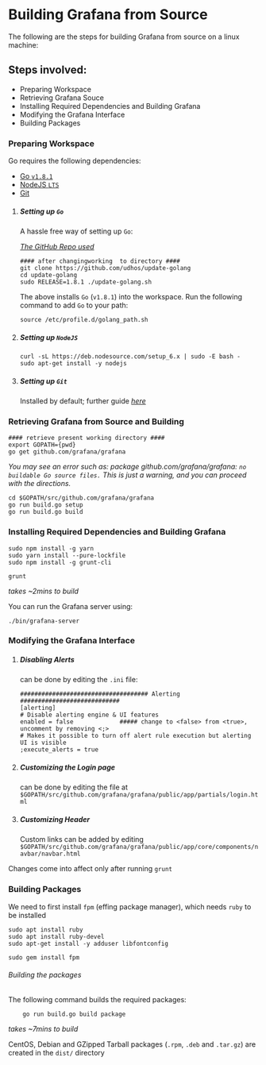 # Building Grafana from Source
The following are the steps for building Grafana from source on a linux machine:
## Steps involved:

* Preparing Workspace
* Retrieving Grafana Souce
* Installing Required Dependencies and Building Grafana
* Modifying the Grafana Interface
* Building Packages


### Preparing Workspace

Go requires the following dependencies:

* [Go `v1.8.1`]()
* [NodeJS `LTS`]()
* [Git]()




1. ##### Setting up `Go`
	A hassle free way of setting up `Go`:

	_[The GitHub Repo used](https://github.com/udhos/update-golang)_

	```
	#### after changingworking  to directory ####
	git clone https://github.com/udhos/update-golang
	cd update-golang
	sudo RELEASE=1.8.1 ./update-golang.sh
	```

	The above installs `Go` (`v1.8.1`) into the workspace. Run the following command to add `Go` to your path:

	```
	source /etc/profile.d/golang_path.sh
	```

2. ##### Setting up `NodeJS`

	```
	curl -sL https://deb.nodesource.com/setup_6.x | sudo -E bash -
	sudo apt-get install -y nodejs
	```

3. ##### Setting up `Git`
	Installed by default; further guide [_here_](https://git-scm.com/downloads)




### Retrieving Grafana from Source and Building

```
#### retrieve present working directory ####
export GOPATH={pwd}
go get github.com/grafana/grafana
```

_You may see an error such as: package github.com/grafana/grafana: `no buildable Go source files.` This is just a warning, and you can proceed with the directions._

```
cd $GOPATH/src/github.com/grafana/grafana
go run build.go setup
go run build.go build
```


### Installing Required Dependencies and Building Grafana

```
sudo npm install -g yarn
sudo yarn install --pure-lockfile
sudo npm install -g grunt-cli

grunt
```

_takes ~2mins to build_

You can run the Grafana server using:

```
./bin/grafana-server
```

### Modifying the Grafana Interface

1. ##### Disabling Alerts
	can be done by editing the `.ini` file:

	```
	#################################### Alerting ############################
	[alerting]
	# Disable alerting engine & UI features
	enabled = false				##### change to <false> from <true>, uncomment by removing <;>
	# Makes it possible to turn off alert rule execution but alerting UI is visible
	;execute_alerts = true
	```

2. ##### Customizing the *Login* page
	can be done by editing the file at `$GOPATH/src/github.com/grafana/grafana/public/app/partials/login.html`

3. ##### Customizing Header
	Custom links can be added by editing `$GOPATH/src/github.com/grafana/grafana/public/app/core/components/navbar/navbar.html`

Changes come into affect only after running `grunt`

### Building Packages

We need to first install `fpm` (effing package manager), which needs `ruby` to be installed

```
sudo apt install ruby
sudo apt install ruby-devel
sudo apt-get install -y adduser libfontconfig

sudo gem install fpm

```


###### Building the packages

The following command builds the required packages:
```
	go run build.go build package
```

_takes ~7mins to build_

CentOS, Debian and GZipped Tarball packages (`.rpm`, `.deb` and `.tar.gz`) are created in the `dist/` directory
